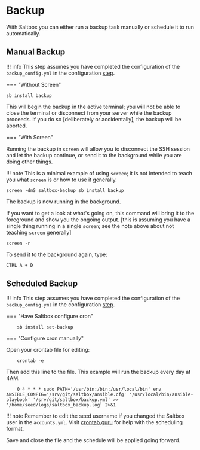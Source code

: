 # Backup

With Saltbox you can either run a backup task manually or schedule it to run automatically.

## Manual Backup

!!! info
    This step assumes you have completed the configuration of the `backup_config.yml` in the configuration [step](../../saltbox/backup/settings.md).

=== "Without Screen"
``` shell
sb install backup
```

This will begin the backup in the active terminal; you will not be able to close the terminal or disconnect from your server while the backup  proceeds.  If you do so [deliberately or accidentally], the backup will be aborted.

=== "With Screen"

Running the backup in `screen` will allow you to disconnect the SSH session and let the backup continue, or send it to the background while you are doing other things.

!!! note
    This is a minimal example of using `screen`; it is not intended to teach you what `screen` is or how to use it generally.
    
```shell
screen -dmS saltbox-backup sb install backup
```

The backup is now running in the background.

If you want to get a look at what's going on, this command will bring it to the foreground and show you the ongoing output. [this is assuming you have a single thing running in a single `screen`; see the note above about not teaching `screen` generally]

```shell
screen -r
```

To send it to the background again, type:
```
CTRL A + D
```

## Scheduled Backup

!!! info
    This step assumes you have completed the configuration of the `backup_config.yml` in the configuration [step](../../saltbox/backup/settings.md).

=== "Have Saltbox configure cron"

```shell
    sb install set-backup
```

=== "Configure cron manually"

Open your crontab file for editing:

```shell
    crontab -e
```

Then add this line to the file.  This example will run the backup every day at 4AM.

```shell
    0 4 * * * sudo PATH='/usr/bin:/bin:/usr/local/bin' env ANSIBLE_CONFIG='/srv/git/saltbox/ansible.cfg' '/usr/local/bin/ansible-playbook' '/srv/git/saltbox/backup.yml' >> '/home/seed/logs/saltbox_backup.log' 2>&1
```
!!! note
        Remember to edit the seed username if you changed the Saltbox user in the `accounts.yml`.
        Visit [crontab.guru](https://crontab.guru/) for help with the scheduling format.

Save and close the file and the schedule will be applied going forward.
